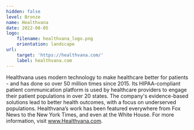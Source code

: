 ```yaml
---
hidden: false
level: Bronze
name: Healthvana
date: 2022-08-05
logo:
    filename: healthvana_logo.png
    orientation: landscape
url:
    target: 'https://healthvana.com/'
    label: healthvana.com
---
```

Healthvana uses modern technology to make healthcare better for patients - and has done so over 50 million times since 2015. Its HIPAA-compliant patient communication platform is used by healthcare providers to engage their patient populations in over 20 states. The company's evidence-based solutions lead to better health outcomes, with a focus on underserved populations. Healthvana’s work has been featured everywhere from Fox News to the New York Times, and even at the White House. For more information, visit www.Healthvana.com.





